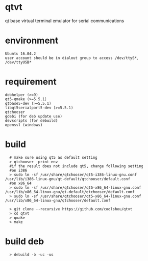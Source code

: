 # qtvt
qt base virtual terminal emulator for serial communications

# environment
    Ubuntu 16.04.2
    user account should be in dialout group to access /dev/ttyS*, /dev/ttyUSB*
    
# requirement
    debhelper (>=9)
    qt5-qmake (>=5.5.1)
    qtbase5-dev (>=5.5.1)
    libqt5serialport5-dev (>=5.5.1)
    qtchooser 
    gdebi (for deb update use)
    devscripts (for debuild)
    openssl (windows)

# build
```    
  # make sure using qt5 as default setting
  > qtchooser -print-env
  #if the result does not include qt5, change following setting
  #on i386
  > sudo ln -sf /usr/share/qtchooser/qt5-i386-linux-gnu.conf /usr/lib/i386-linux-gnu/qt-default/qtchooser/default.conf
  #on x86_64 
  > sudo ln -sf /usr/share/qtchooser/qt5-x86_64-linux-gnu.conf /usr/lib/x86_64-linux-gnu/qt-default/qtchooser/default.conf
  > sudo ln -sf /usr/share/qtchooser/qt5-x86_64-linux-gnu.conf /usr/lib/x86_64-linux-gnu/qtchooser/default.conf

```    
```
  > git clone --recursive https://github.com/coolshou/qtvt
  > cd qtvt
  > qmake
  > make
```
# build deb
```
  > debuild -b -uc -us
```  

